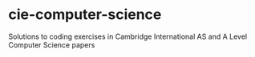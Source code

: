 # cie-computer-science
Solutions to coding exercises in Cambridge International AS and A Level Computer Science papers

